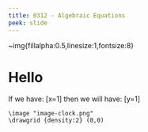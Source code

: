 ```yaml
---
title: 0312 - Algebraic Equations
peek: slide
---
```

~img{fillalpha:0.5,linesize:1,fontsize:8}


# Hello      

If we have: \[x=1\] then we will have: \[y=1\]

```img
\image "image-clock.png"
\drawgrid {density:2} (0,0)
```
